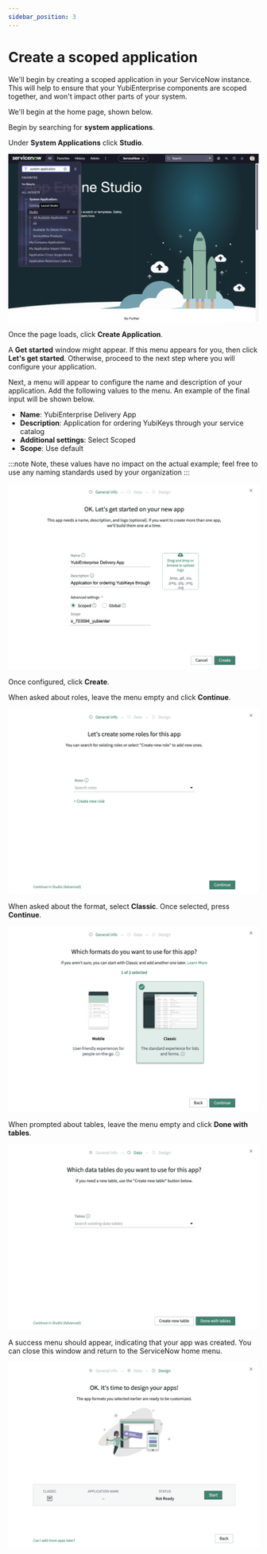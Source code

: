 ```yaml
---
sidebar_position: 3
---
```


# Create a scoped application

We'll begin by creating a scoped application in your ServiceNow instance. This will help to ensure that your YubiEnterprise components are scoped together, and won't impact other parts of your system.

We'll begin at the home page, shown below.

Begin by searching for **system applications**.

Under **System Applications** click **Studio**.

![Scoped application menu](/img/scoped_app_1.png)

Once the page loads, click **Create Application**.

A **Get started** window might appear. If this menu appears for you, then click **Let's get started**. Otherwise, proceed to the next step where you will configure your application.

Next, a menu will appear to configure the name and description of your application. Add the following values to the menu. An example of the final input will be shown below.

- **Name**: YubiEnterprise Delivery App
- **Description**: Application for ordering YubiKeys through your service catalog
- **Additional settings**: Select Scoped
- **Scope**: Use default

:::note
Note, these values have no impact on the actual example; feel free to use any naming standards used by your organization
:::

![Configuration menu](/img/scoped_app_2.png)

Once configured, click **Create**.

When asked about roles, leave the menu empty and click **Continue**.

![Configuration menu](/img/scoped_app_3.png)

When asked about the format, select **Classic**. Once selected, press **Continue**.

![Configuration menu](/img/scoped_app_4.png)

When prompted about tables, leave the menu empty and click **Done with tables**.

![Configuration menu](/img/scoped_app_5.png)

A success menu should appear, indicating that your app was created. You can close this window and return to the ServiceNow home menu.

![Configuration menu](/img/scoped_app_6.png)
